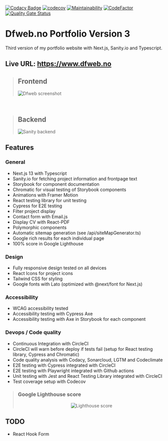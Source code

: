 [![Codacy Badge](https://app.codacy.com/project/badge/Grade/129bf1165c3a455fadb43ddf5f67e1bd)](https://www.codacy.com/gh/w3bdesign/dfweb-v3/dashboard) 
[![codecov](https://codecov.io/gh/w3bdesign/dfweb-v3/branch/master/graph/badge.svg?token=VML3KNGO0N)](https://codecov.io/gh/w3bdesign/dfweb-v3)
[![Maintainability](https://api.codeclimate.com/v1/badges/33332dce96e1dedcf0b7/maintainability)](https://codeclimate.com/github/w3bdesign/dfweb-v3/maintainability)
[![CodeFactor](https://www.codefactor.io/repository/github/w3bdesign/dfweb-v3/badge)](https://www.codefactor.io/repository/github/w3bdesign/dfweb-v3)
[![Quality Gate Status](https://sonarcloud.io/api/project_badges/measure?project=w3bdesign_dfweb-v3&metric=alert_status)](https://sonarcloud.io/summary/new_code?id=w3bdesign_dfweb-v3)
 
# Dfweb.no Portfolio Version 3

Third version of my portfolio website with Next.js, Sanity.io and Typescript.

## Live URL: <https://www.dfweb.no>

> ## Frontend
>
> <img src="https://user-images.githubusercontent.com/45217974/160189236-fa986737-f5a2-42bf-9008-50c59c13a645.png" alt="Dfweb screenshot" />

<br />

> ## Backend
>
> <img src="https://user-images.githubusercontent.com/45217974/163738342-3e8ecc1c-e0d0-4f1d-8fcf-cbbccc31a2d7.png" alt="Sanity backend" />

## Features

### General 

-   Next.js 13 with Typescript
-   Sanity.io for fetching project information and frontpage text
-   Storybook for component documentation
-   Chromatic for visual testing of Storybook components
-   Animations with Framer Motion
-   React testing library for unit testing
-   Cypress for E2E testing
-   Filter project display
-   Contact form with Email.js
-   Display CV with React-PDF
-   Polymorphic components
-   Automatic sitemap generation (see /api/siteMapGenerator.ts)
-   Google rich results for each individual page
-   100% score in Google Lighthouse

### Design

-   Fully responsive design tested on all devices
-   React Icons for project icons
-   Tailwind CSS for styling
-   Google fonts with Lato (optimized with @next/font for Next.js)

### Accessibility

-   WCAG accessibility tested
-   Accessibility testing with Cypress Axe
-   Accessibility testing with Axe in Storybook for each component

### Devops / Code quality

-   Continuous Integration with CircleCI
-   CircleCI will warn before deploy if tests fail (setup for React testing library, Cypress and Chromatic)
-   Code quality analysis with Codacy, Sonarcloud, LGTM and Codeclimate
-   E2E testing with Cypress integrated with CircleCI
-   E2E testing with Playwright integrated with Github actions
-   Unit testing with Jest and React Testing Library integrated with CircleCI
-   Test coverage setup with Codecov

> ### Google Lighthouse score
>
> <center><img src="https://user-images.githubusercontent.com/45217974/154784575-ec7c0df5-3724-4de0-b8ec-c0ee6ea42f6f.png" alt="Lighthouse score" /></center>

## TODO

-   React Hook Form
